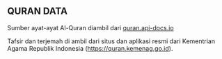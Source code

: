 ## QURAN DATA

Sumber ayat-ayat Al-Quran diambil dari 
<a href="https://quran.api-docs.io" target="_blank" rel="noreferrer noopener">quran.api-docs.io</a>

Tafsir dan terjemah di ambil dari situs dan aplikasi resmi dari Kementrian Agama Republik Indonesia (<a href="https://quran.kemenag.go.id" target="_blank" rel="noreferrer noopener">https://quran.kemenag.go.id</a>).